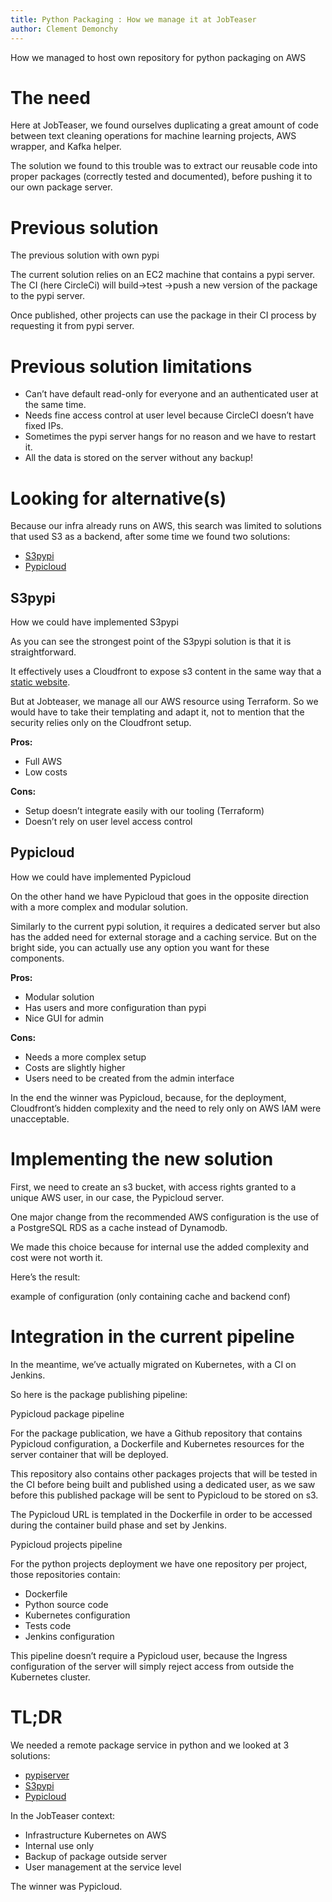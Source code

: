 ```yaml
---
title: Python Packaging : How we manage it at JobTeaser
author: Clement Demonchy
---
```

How we managed to host own repository for python packaging on AWS
<!--truncate-->

The need
========

Here at JobTeaser, we found ourselves duplicating a great amount of code between text cleaning operations for machine learning projects, AWS wrapper, and Kafka helper.

The solution we found to this trouble was to extract our reusable code into proper packages (correctly tested and documented), before pushing it to our own package server.

Previous solution
=================

The previous solution with own pypi

The current solution relies on an EC2 machine that contains a pypi server. The CI (here CircleCi) will build→test →push a new version of the package to the pypi server.

Once published, other projects can use the package in their CI process by requesting it from pypi server.

Previous solution limitations
=============================

*   Can’t have default read-only for everyone and an authenticated user at the same time.
*   Needs fine access control at user level because CircleCI doesn’t have fixed IPs.
*   Sometimes the pypi server hangs for no reason and we have to restart it.
*   All the data is stored on the server without any backup!

Looking for alternative(s)
==========================

Because our infra already runs on AWS, this search was limited to solutions that used S3 as a backend, after some time we found two solutions:

*   [S3pypi](http://novemberfiveco/s3pypi)
*   [Pypicloud](https://pypicloud.readthedocs.io/en/latest/)

S3pypi
------

How we could have implemented S3pypi

As you can see the strongest point of the S3pypi solution is that it is straightforward.

It effectively uses a Cloudfront to expose s3 content in the same way that a [static website](https://docs.aws.amazon.com/AmazonS3/latest/dev/WebsiteHosting.html).

But at Jobteaser, we manage all our AWS resource using Terraform. So we would have to take their templating and adapt it, not to mention that the security relies only on the Cloudfront setup.

**Pros:**

*   Full AWS
*   Low costs

**Cons:**

*   Setup doesn’t integrate easily with our tooling (Terraform)
*   Doesn’t rely on user level access control

Pypicloud
---------

How we could have implemented Pypicloud

On the other hand we have Pypicloud that goes in the opposite direction with a more complex and modular solution.

Similarly to the current pypi solution, it requires a dedicated server but also has the added need for external storage and a caching service. But on the bright side, you can actually use any option you want for these components.

**Pros:**

*   Modular solution
*   Has users and more configuration than pypi
*   Nice GUI for admin

**Cons:**

*   Needs a more complex setup
*   Costs are slightly higher
*   Users need to be created from the admin interface

In the end the winner was Pypicloud, because, for the deployment, Cloudfront’s hidden complexity and the need to rely only on AWS IAM were unacceptable.

Implementing the new solution
=============================

First, we need to create an s3 bucket, with access rights granted to a unique AWS user, in our case, the Pypicloud server.

One major change from the recommended AWS configuration is the use of a PostgreSQL RDS as a cache instead of Dynamodb.

We made this choice because for internal use the added complexity and cost were not worth it.

Here’s the result:

example of configuration (only containing cache and backend conf)

Integration in the current pipeline
===================================

In the meantime, we’ve actually migrated on Kubernetes, with a CI on Jenkins.

So here is the package publishing pipeline:

Pypicloud package pipeline

For the package publication, we have a Github repository that contains Pypicloud configuration, a Dockerfile and Kubernetes resources for the server container that will be deployed.

This repository also contains other packages projects that will be tested in the CI before being built and published using a dedicated user, as we saw before this published package will be sent to Pypicloud to be stored on s3.

The Pypicloud URL is templated in the Dockerfile in order to be accessed during the container build phase and set by Jenkins.

Pypicloud projects pipeline

For the python projects deployment we have one repository per project, those repositories contain:

*   Dockerfile
*   Python source code
*   Kubernetes configuration
*   Tests code
*   Jenkins configuration

This pipeline doesn’t require a Pypicloud user, because the Ingress configuration of the server will simply reject access from outside the Kubernetes cluster.

TL;DR
=====

We needed a remote package service in python and we looked at 3 solutions:

*   [pypiserver](https://github.com/pypiserver/pypiserver)
*   [S3pypi](http://novemberfiveco/s3pypi)
*   [Pypicloud](https://pypicloud.readthedocs.io/en/latest/)

In the JobTeaser context:

*   Infrastructure Kubernetes on AWS
*   Internal use only
*   Backup of package outside server
*   User management at the service level

The winner was Pypicloud.
